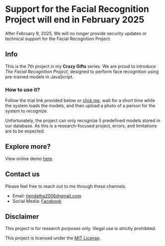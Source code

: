 # Support for the Facial Recognition Project will end in February 2025
After February 9, 2025, We will no longer provide security updates or technical support for the Facial Recognition Project.

## Info
This is the 7th project in my **Crazy Gifts** series. We are proud to introduce *The Facial Recognition Project*, designed to perform face recognition using pre-trained models in JavaScript.

### How to use it?
Follow the trial link provided below or [click me](https://datit-026.github.io/FaceRecognition-Project/), wait for a short time while the system loads the models, and then upload a photo of a person for the system to recognize.

Unfortunately, the project can only recognize 5 predefined models stored in our database. As this is a research-focused project, errors, and limitations are to be expected.

## Explore more?
View online demo [here](https://datit-026.github.io/FaceRecognition-Project/).

## Contact us
Please feel free to reach out to me through these channels.

- Email: tiendatha2006@gmail.com
- Social Media: [Facebook](https://www.facebook.com/datit.dev/)

## Disclaimer
This project is for research purposes only. Illegal use is strictly prohibited.

This project is licensed under the [MIT License](LICENSE).
